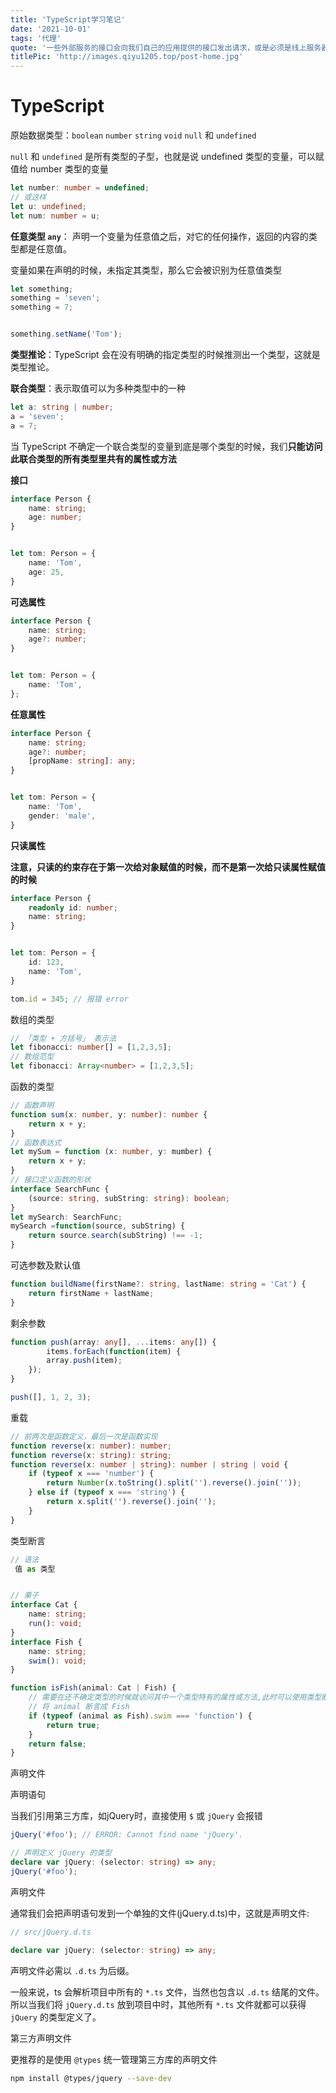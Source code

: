 ```yaml
---
title: 'TypeScript学习笔记'
date: '2021-10-01'
tags: '代理'
quote: '一些外部服务的接口会向我们自己的应用提供的接口发出请求，或是必须是线上服务器调用比如微信的 `jssdk` ，但是我们开发都是在本地完成...'
titlePic: 'http://images.qiyu1205.top/post-home.jpg'
---
```


# TypeScript

原始数据类型：`boolean` `number` `string` `void` `null` 和 `undefined`

`null` 和 `undefined` 是所有类型的子型，也就是说 undefined 类型的变量，可以赋值给 number 类型的变量

```typescript
let number: number = undefined;
// 或这样
let u: undefined;
let num: number = u;
```

**任意类型 `any`**： 声明一个变量为任意值之后，对它的任何操作，返回的内容的类型都是任意值。

变量如果在声明的时候，未指定其类型，那么它会被识别为任意值类型

```typescript
let something;
something = 'seven';
something = 7;


something.setName('Tom');
```

**类型推论**：TypeScript 会在没有明确的指定类型的时候推测出一个类型，这就是类型推论。

**联合类型**：表示取值可以为多种类型中的一种

```typescript
let a: string | number;
a = 'seven';
a = 7;
```

当 TypeScript 不确定一个联合类型的变量到底是哪个类型的时候，我们**只能访问此联合类型的所有类型里共有的属性或方法**

**接口**

```typescript
interface Person {
    name: string;
    age: number;
}


let tom: Person = {
    name: 'Tom',
    age: 25,
}
```

**可选属性**

```typescript
interface Person {
    name: string;
    age?: number;
}


let tom: Person = {
    name: 'Tom',
};
```

**任意属性**

```typescript
interface Person {
    name: string;
    age?: number;
    [propName: string]: any;
}


let tom: Person = {
    name: 'Tom',
    gender: 'male',
}
```

**只读属性**

**注意，只读的约束存在于第一次给对象赋值的时候，而不是第一次给只读属性赋值的时候**

```typescript
interface Person {
    readonly id: number;
    name: string;
}


let tom: Person = {
    id: 123,
    name: 'Tom',
}

tom.id = 345; // 报错 error
```

数组的类型

```typescript
// 「类型 + 方括号」 表示法
let fibonacci: number[] = [1,2,3,5];
// 数组范型
let fibonacci: Array<number> = [1,2,3,5];
```

函数的类型

```typescript
// 函数声明
function sum(x: number, y: number): number {
    return x + y;
}
// 函数表达式
let mySum = function (x: number, y: mumber) {
    return x + y;
}
// 接口定义函数的形状
interface SearchFunc {
    (source: string, subString: string): boolean;
}
let mySearch: SearchFunc;
mySearch =function(source, subString) {
    return source.search(subString) !== -1;
}
```

可选参数及默认值

```typescript
function buildName(firstName?: string, lastName: string = 'Cat') {
    return firstName + lastName;
}
```

剩余参数

```typescript
function push(array: any[], ...items: any[]) {
        items.forEach(function(item) {
        array.push(item);
    });
}

push([], 1, 2, 3);
```

重载

```typescript
// 前两次是函数定义，最后一次是函数实现
function reverse(x: number): number;
function reverse(x: string): string;
function reverse(x: number | string): number | string | void {
    if (typeof x === 'number') {
        return Number(x.toString().split('').reverse().join(''));
    } else if (typeof x === 'string') {
        return x.split('').reverse().join('');
    }
}
```

类型断言

```typescript
// 语法
 值 as 类型


// 栗子
interface Cat {
    name: string;
    run(): void;
}
interface Fish {
    name: string;
    swim(): void;
}

function isFish(animal: Cat | Fish) {
    // 需要在还不确定类型的时候就访问其中一个类型特有的属性或方法,此时可以使用类型断言
    // 将 animal 断言成 Fish
    if (typeof (animal as Fish).swim === 'function') {
        return true;
    }
    return false;
}
```



声明文件

声明语句

当我们引用第三方库，如jQuery时，直接使用 `$` 或 `jQuery` 会报错

```typescript
jQuery('#foo'); // ERROR: Cannot find name 'jQuery'.

// 声明定义 jQuery 的类型
declare var jQuery: (selector: string) => any;
jQuery('#foo'); 
```

声明文件

通常我们会把声明语句发到一个单独的文件(jQuery.d.ts)中，这就是声明文件:

```typescript
// src/jQuery.d.ts

declare var jQuery: (selector: string) => any;
```

声明文件必需以 `.d.ts` 为后缀。

一般来说，ts 会解析项目中所有的 `*.ts` 文件，当然也包含以 `.d.ts` 结尾的文件。所以当我们将 `jQuery.d.ts` 放到项目中时，其他所有 `*.ts` 文件就都可以获得 `jQuery` 的类型定义了。

第三方声明文件

更推荐的是使用 `@types` 统一管理第三方库的声明文件

```bash
npm install @types/jquery --save-dev
```